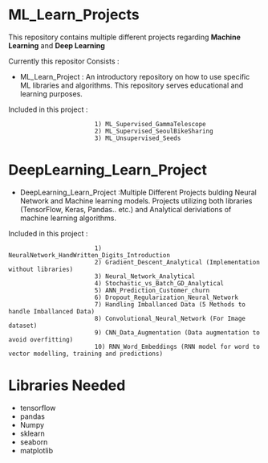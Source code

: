 # **ML_Learn_Projects**

This repository contains multiple different projects regarding **Machine Learning** and **Deep Learning**

Currently this repositor Consists : 

- ML_Learn_Project : An introductory repository on how to use specific ML libraries and algorithms. This repository serves educational and learning purposes. 

Included in this project :

                            1) ML_Supervised_GammaTelescope
                            2) ML_Supervised_SeoulBikeSharing
                            3) ML_Unsupervised_Seeds

# **DeepLearning_Learn_Project**

- DeepLearning_Learn_Project :Multiple Different Projects bulding Neural Network and Machine learning models. Projects utilizing both libraries (TensorFlow, Keras, Pandas.. etc.) and Analytical deriviations of machine learning algorithms.

Included in this project : 

                            1) NeuralNetwork_HandWritten_Digits_Introduction
                            2) Gradient_Descent_Analytical (Implementation without libraries)
                            3) Neural_Network_Analytical
                            4) Stochastic_vs_Batch_GD_Analytical
                            5) ANN_Prediction_Customer_churn
                            6) Dropout_Regularization_Neural_Network
                            7) Handling Imballanced Data (5 Methods to handle Imballanced Data)
                            8) Convolutional_Neural_Network (For Image dataset)
                            9) CNN_Data_Augmentation (Data augmentation to avoid overfitting)
                            10) RNN_Word_Embeddings (RNN model for word to vector modelling, training and predictions)


# **Libraries Needed**

- tensorflow
- pandas
- Numpy
- sklearn
- seaborn
- matplotlib